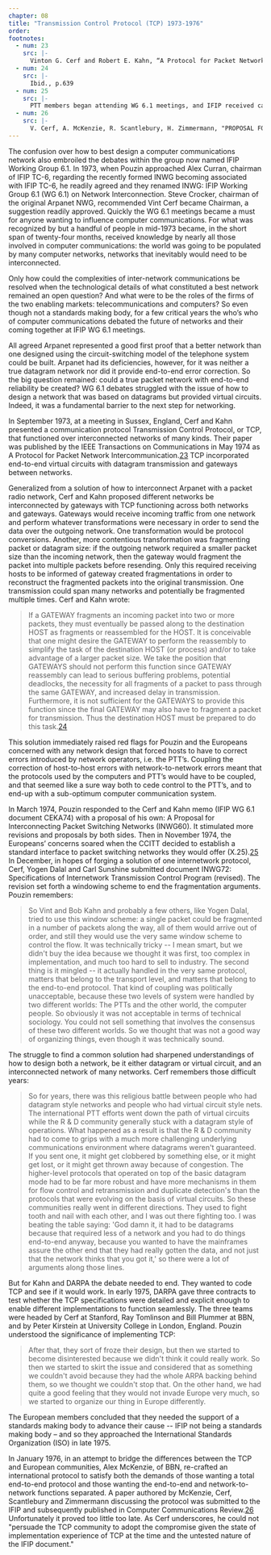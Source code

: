 ```yaml
---
chapter: 08
title: "Transmission Control Protocol (TCP) 1973-1976"
order: 
footnotes:
  - num: 23
    src: |-
      Vinton G. Cerf and Robert E. Kahn, “A Protocol for Packet Network Intercommunication,” *IEEE Transactions on Communications*, Vol. com-22, No. 5, May 1974, pp. 637-648 
  - num: 24
    src: |-
      Ibid., p.639
  - num: 25
    src: |- 
      PTT members began attending WG 6.1 meetings, and IFIP received category d membership in CCITT that permitted IFIP members to attend CCITT Rapporteur’s meetings; both developments adding voices to those advocating virtual circuits.
  - num: 26
    src: |- 
      V. Cerf, A. McKenzie, R. Scantlebury, H. Zimmermann, "PROPOSAL FOR AN INTERNATIONAL END TO END PROTOCOL," *ACM SIGCOMM Computer Communication Review*, January 1976.
---
```


The confusion over how to best design a computer communications network also embroiled the debates within the group now named IFIP Working Group 6.1. In 1973, when Pouzin approached Alex Curran, chairman of IFIP TC-6, regarding the recently formed INWG becoming associated with IFIP TC-6, he readily agreed and they renamed INWG: IFIP Working Group 6.1 (WG 6.1) on Network Interconnection. Steve Crocker, chairman of the original Arpanet NWG, recommended Vint Cerf became Chairman, a suggestion readily approved. Quickly the WG 6.1 meetings became a must for anyone wanting to influence computer communications. For what was recognized by but a handful of people in mid-1973 became, in the short span of twenty-four months, received knowledge by nearly all those involved in computer communications: the world was going to be populated by many computer networks, networks that inevitably would need to be interconnected.

Only how could the complexities of inter-network communications be resolved when the technological details of what constituted a best network remained an open question? And what were to be the roles of the firms of the two enabling markets: telecommunications and computers? So even though not a standards making body, for a few critical years the who’s who of computer communications debated the future of networks and their coming together at IFIP WG 6.1 meetings.

All agreed Arpanet represented a good first proof that a better network than one designed using the circuit-switching model of the telephone system could be built. Arpanet had its deficiencies, however, for it was neither a true datagram network nor did it provide end-to-end error correction. So the big question remained: could a true packet network with end-to-end reliability be created? WG 6.1 debates struggled with the issue of how to design a network that was based on datagrams but provided virtual circuits. Indeed, it was a fundamental barrier to the next step for networking.

In September 1973, at a meeting in Sussex, England, Cerf and Kahn presented a communication protocol Transmission Control Protocol, or TCP, that functioned over interconnected networks of many kinds. Their paper was published by the IEEE Transactions on Communications in May 1974 as A Protocol for Packet Network Intercommunication.<a name="fnloc23" href="#fn23">23</a> TCP incorporated end-to-end virtual circuits with datagram transmission and gateways between networks.

Generalized from a solution of how to interconnect Arpanet with a packet radio network, Cerf and Kahn proposed different networks be interconnected by gateways with TCP functioning across both networks and gateways. Gateways would receive incoming traffic from one network and perform whatever transformations were necessary in order to send the data over the outgoing network. One transformation would be protocol conversions. Another, more contentious transformation was fragmenting packet or datagram size: if the outgoing network required a smaller packet size than the incoming network, then the gateway would fragment the packet into multiple packets before resending. Only this required receiving hosts to be informed of gateway created fragmentations in order to reconstruct the fragmented packets into the original transmission. One transmission could span many networks and potentially be fragmented multiple times. Cerf and Kahn wrote:

>If a GATEWAY fragments an incoming packet into two or more packets, they must eventually be passed along to the destination HOST as fragments or reassembled for the HOST. It is conceivable that one might desire the GATEWAY to perform the reassembly to simplify the task of the destination HOST (or process) and/or to take advantage of a larger packet size. We take the position that GATEWAYS should not perform this function since GATEWAY reassembly can lead to serious buffering problems, potential deadlocks, the necessity for all fragments of a packet to pass through the same GATEWAY, and increased delay in transmission. Furthermore, it is not sufficient for the GATEWAYS to provide this function since the final GATEWAY may also have to fragment a packet for transmission. Thus the destination HOST must be prepared to do this task.<a name="fnloc24" href="#fn24">24</a>

This solution immediately raised red flags for Pouzin and the Europeans concerned with any network design that forced hosts to have to correct errors introduced by network operators, i.e. the PTT’s. Coupling the correction of host-to-host errors with network-to-network errors meant that the protocols used by the computers and PTT’s would have to be coupled, and that seemed like a sure way both to cede control to the PTT’s, and to end-up with a sub-optimum computer communication system.

In March 1974, Pouzin responded to the Cerf and Kahn memo (IFIP WG 6.1 document CEKA74) with a proposal of his own: A Proposal for Interconnecting Packet Switching Networks (INWG60). It stimulated more revisions and proposals by both sides. Then in November 1974, the Europeans’ concerns soared when the CCITT decided to establish a standard interface to packet switching networks they would offer (X.25).<a name="fnloc25" href="#fn25">25</a> In December, in hopes of forging a solution of one internetwork protocol, Cerf, Yogen Dalal and Carl Sunshine submitted document INWG72: Specifications of Internetwork  Transmission Control Program (revised). The revision set forth a windowing scheme to end the fragmentation arguments. Pouzin remembers:

>So Vint and Bob Kahn and probably a few others, like Yogen Dalal, tried to use this window scheme: a single packet could be fragmented in a number of packets along the way, all of them would arrive out of order, and still they would use the very same window scheme to control the flow. It was technically tricky -- I mean smart, but we didn't buy the idea because we thought it was first, too complex in implementation, and much too hard to sell to industry.  The second thing is it mingled -- it actually handled in the very same protocol, matters that belong to the transport level, and matters that belong to the end-to-end protocol.  That kind of coupling was politically unacceptable, because these two levels of system were handled by two different worlds: The PTTs and the other world, the computer people. So obviously it was not acceptable in terms of technical sociology. You could not sell something that involves the consensus of these two different worlds. So we thought that was not a good way of organizing things, even though it was technically sound.

The struggle to find a common solution had sharpened understandings of how to design both a network, be it either datagram or virtual circuit, and an interconnected network of many networks. Cerf remembers those difficult years:

>So for years, there was this religious battle between people who had datagram style networks and people who had virtual circuit style nets. The international PTT efforts went down the path of virtual circuits while the R & D community generally stuck with a datagram style of operations. What happened as a result is that the R & D community had to come to grips with a much more challenging underlying communications environment where datagrams weren't guaranteed. If you sent one, it might get clobbered by something else, or it might get lost, or it might get thrown away because of congestion. The higher-level protocols that operated on top of the basic datagram mode had to be far more robust and have more mechanisms in them for flow control and retransmission and duplicate detection's than the protocols that were evolving on the basis of virtual circuits. So these communities really went in different directions. They used to fight tooth and nail with each other, and I was out there fighting too. I was beating the table saying: 'God damn it, it had to be datagrams because that required less of a network and you had to do things end-to-end anyway, because you wanted to have the mainframes assure the other end that they had really gotten the data, and not just that the network thinks that you got it,' so there were a lot of arguments along those lines.

But for Kahn and DARPA the debate needed to end. They wanted to code TCP and see if it would work. In early 1975, DARPA gave three contracts to test whether the TCP specifications were detailed and explicit enough to enable different implementations to function seamlessly. The three teams were headed by Cerf at Stanford, Ray Tomlinson and Bill Plummer at BBN, and by Peter Kirstein at University College in London, England. Pouzin understood the significance of implementing TCP:

>After that, they sort of froze their design, but then we started to become disinterested because we didn't think it could really work.  So then we started to skirt the issue and considered that as something we couldn't avoid because they had the whole ARPA backing behind them, so we thought we couldn't stop that.  On the other hand, we had quite a good feeling that they would not invade Europe very much, so we started to organize our thing in Europe differently.

The European members concluded that they needed the support of a standards making body to advance their cause -- IFIP not being a standards making body – and so they approached the International Standards Organization (ISO) in late 1975.

In January 1976, in an attempt to bridge the differences between the TCP and European communities, Alex McKenzie, of BBN, re-crafted an international protocol to satisfy both the demands of those wanting a total end-to-end protocol and those wanting the end-to-end and network-to-network functions separated. A paper authored by McKenzie, Cerf, Scantlebury and Zimmermann discussing the protocol was submitted to the IFIP and subsequently published in Computer Communications Review.<a name="fnloc26" href="#fn26">26</a> Unfortunately it proved too little too late. As Cerf underscores, he could not "persuade the TCP community to adopt the compromise given the state of implementation experience of TCP at the time and the untested nature of the IFIP document."
